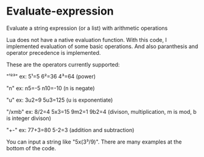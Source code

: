 # Evaluate-expression
Evaluate a string expression (or a list) with arithmetic operations

Lua does not have a native evaluation function.
With this code, I implemented evaluation of some basic operations.
And also paranthesis and operator precedence is implemented.

These are the operators currently supported:

"¹²³"   ex: 5¹=5  6²=36 4³=64           (power)

"n"     ex: n5=-5 n10=-10               (n is negate)

"u"     ex: 3u2=9 5u3=125               (u is exponentiate)

"/xmb"  ex: 8/2=4 5x3=15  9m2=1 9b2=4   (divison, multiplication, m is mod, b is integer divison)

"+-"    ex: 77+3=80   5-2=3             (addition and subtraction)


You can input a string like "5x(3³/9)".
There are many examples at the bottom of the code.
